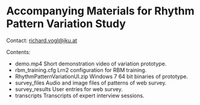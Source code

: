 # Accompanying Materials for Rhythm Pattern Variation Study

Contact: richard.vogl@jku.at

Contents:
* demo.mp4			Short demonstration video of variation prototype.
* rbm_training.cfg		Lrn2 configuration for RBM training.
* RhythmPatternVariationUI.zip 	Windows 7 64 bit binaries of prototype.
* survey_files			Audio and image files of patterns of web survey.
* survey_results			User entries for web survey.
* transcripts			Transcripts of expert interview sessions.

